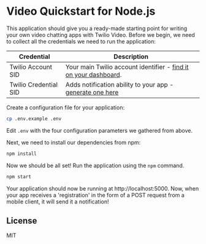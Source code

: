 # Video Quickstart for Node.js

This application should give you a ready-made starting point for writing your
own video chatting apps with Twilio Video. Before we begin, we need to collect
all the credentials we need to run the application:

Credential | Description
---------- | -----------
Twilio Account SID | Your main Twilio account identifier - [find it on your dashboard](https://www.stage.twilio.com/user/account/settings).
Twilio Credential SID | Adds notification ability to your app - [generate one here](https://www.stage.twilio.com/user/account/ip-messaging/credentials)

Create a configuration file for your application:

```bash
cp .env.example .env
```

Edit `.env` with the four configuration parameters we gathered from above.

Next, we need to install our dependencies from npm:

```bash
npm install
```

Now we should be all set! Run the application using the `npm` command.

```bash
npm start
```

Your application should now be running at http://localhost:5000. Now, when your app receives a 'registration' in the form of a POST request from a mobile client, it will send it a notification!

## License

MIT
